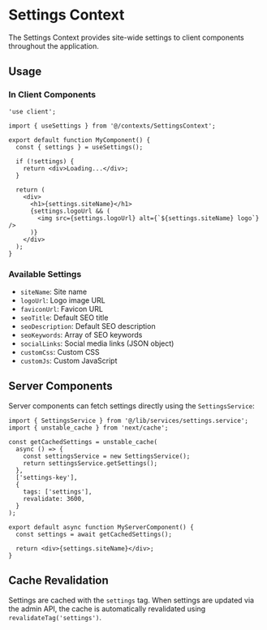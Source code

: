 # Settings Context

The Settings Context provides site-wide settings to client components throughout the application.

## Usage

### In Client Components

```tsx
'use client';

import { useSettings } from '@/contexts/SettingsContext';

export default function MyComponent() {
  const { settings } = useSettings();

  if (!settings) {
    return <div>Loading...</div>;
  }

  return (
    <div>
      <h1>{settings.siteName}</h1>
      {settings.logoUrl && (
        <img src={settings.logoUrl} alt={`${settings.siteName} logo`} />
      )}
    </div>
  );
}
```

### Available Settings

- `siteName`: Site name
- `logoUrl`: Logo image URL
- `faviconUrl`: Favicon URL
- `seoTitle`: Default SEO title
- `seoDescription`: Default SEO description
- `seoKeywords`: Array of SEO keywords
- `socialLinks`: Social media links (JSON object)
- `customCss`: Custom CSS
- `customJs`: Custom JavaScript

## Server Components

Server components can fetch settings directly using the `SettingsService`:

```tsx
import { SettingsService } from '@/lib/services/settings.service';
import { unstable_cache } from 'next/cache';

const getCachedSettings = unstable_cache(
  async () => {
    const settingsService = new SettingsService();
    return settingsService.getSettings();
  },
  ['settings-key'],
  {
    tags: ['settings'],
    revalidate: 3600,
  }
);

export default async function MyServerComponent() {
  const settings = await getCachedSettings();
  
  return <div>{settings.siteName}</div>;
}
```

## Cache Revalidation

Settings are cached with the `settings` tag. When settings are updated via the admin API, the cache is automatically revalidated using `revalidateTag('settings')`.
